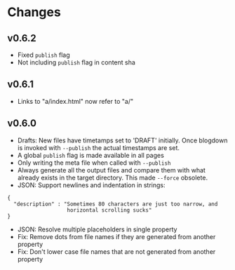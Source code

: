 # Changes

## v0.6.2

- Fixed `publish` flag
- Not including `publish` flag in content sha

## v0.6.1

- Links to "a/index.html" now refer to "a/"

## v0.6.0

- Drafts: New files have timetamps set to 'DRAFT' initially. Once blogdown is
  invoked with `--publish` the actual timestamps are set.
- A global `publish` flag is made available in all pages
- Only writing the meta file when called with `--publish`
- Always generate all the output files and compare them with what already
  exists in the target directory. This made `--force` obsolete.
- JSON: Support newlines and indentation in strings:

```
{
  "description" : "Sometimes 80 characters are just too narrow, and
                   horizontal scrolling sucks"
}
```

- JSON: Resolve multiple placeholders in single property
- Fix: Remove dots from file names if they are generated from another property
- Fix: Don't lower case file names that are not generated from another property
